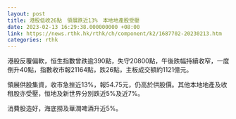 ```yaml
---
layout: post
title: 港股低收26點　領展跌近13%　本地地產股受壓
date: 2023-02-13 16:29:38.000000000 +08:00
link: https://news.rthk.hk/rthk/ch/component/k2/1687702-20230213.htm
categories: rthk
---
```


港股反覆偏軟，恒生指數曾跌逾390點，失守20800點，午後跌幅持續收窄，一度倒升40點，指數收市報21164點，跌26點，主板成交額約1121億元。

領展供股集資，收市急挫近13%，報54.75元，仍高於供股價。其他本地地產及收租股亦受壓，恒地及新世界分別跌近5%及近7%。

消費股造好，海底撈及華潤啤酒升近5%。
